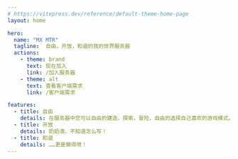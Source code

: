 ```yaml
---
# https://vitepress.dev/reference/default-theme-home-page
layout: home

hero:
  name: "MX MTR"
  tagline:  自由，开放，和谐的我的世界服务器
  actions:
    - theme: brand
      text: 现在加入
      link: /加入服务器
    - theme: alt
      text: 查看客户端需求
      link: /客户端需求

features:
  - title: 自由
    details: 在服务器中您可以自由的建造，探索，冒险，自由的选择自己喜欢的游戏模式。
  - title: 开放
    details: 奶奶滴，不知道怎么写！
  - title: 和谐
    details: ……更是懒得喷！
---
```




